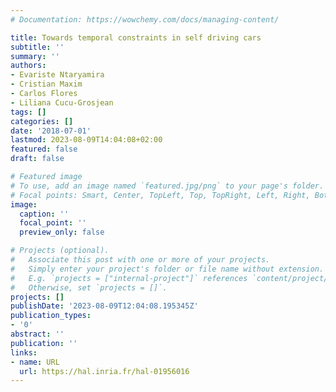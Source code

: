 ```yaml
---
# Documentation: https://wowchemy.com/docs/managing-content/

title: Towards temporal constraints in self driving cars
subtitle: ''
summary: ''
authors:
- Evariste Ntaryamira
- Cristian Maxim
- Carlos Flores
- Liliana Cucu-Grosjean
tags: []
categories: []
date: '2018-07-01'
lastmod: 2023-08-09T14:04:08+02:00
featured: false
draft: false

# Featured image
# To use, add an image named `featured.jpg/png` to your page's folder.
# Focal points: Smart, Center, TopLeft, Top, TopRight, Left, Right, BottomLeft, Bottom, BottomRight.
image:
  caption: ''
  focal_point: ''
  preview_only: false

# Projects (optional).
#   Associate this post with one or more of your projects.
#   Simply enter your project's folder or file name without extension.
#   E.g. `projects = ["internal-project"]` references `content/project/deep-learning/index.md`.
#   Otherwise, set `projects = []`.
projects: []
publishDate: '2023-08-09T12:04:08.195345Z'
publication_types:
- '0'
abstract: ''
publication: ''
links:
- name: URL
  url: https://hal.inria.fr/hal-01956016
---
```

